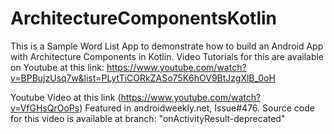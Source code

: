 # ArchitectureComponentsKotlin

This is a Sample Word List App to demonstrate how to build an Android App with Architecture Components in Kotlin. Video Tutorials for this are available on Youtube at this link: https://www.youtube.com/watch?v=BPBujzUsq7w&list=PLytTiCORkZASo75K6hOV9BtJzgXlB_0oH


Youtube Video at this link (https://www.youtube.com/watch?v=VfGHsQrOoPs) Featured in androidweekly.net, Issue#476.
Source code for this video is available at branch: "onActivityResult-deprecated"
